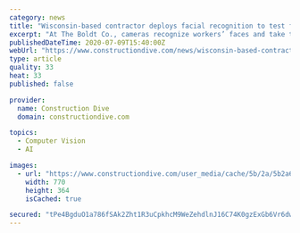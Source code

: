 ```yaml
---
category: news
title: "Wisconsin-based contractor deploys facial recognition to test for COVID-19 symptoms"
excerpt: "At The Boldt Co., cameras recognize workers’ faces and take their temperatures before entering 12 of the firm's offices nationwide."
publishedDateTime: 2020-07-09T15:40:00Z
webUrl: "https://www.constructiondive.com/news/wisconsin-based-contractor-deploys-facial-recognition-to-test-for-covid-19/581238/"
type: article
quality: 33
heat: 33
published: false

provider:
  name: Construction Dive
  domain: constructiondive.com

topics:
  - Computer Vision
  - AI

images:
  - url: "https://www.constructiondive.com/user_media/cache/5b/2a/5b2a6a735bfb0ca40dc97fdc18f87e8b.jpg"
    width: 770
    height: 364
    isCached: true

secured: "tPe4BgduO1a786fSAk2Zht1R3uCpkhcM9WeZehdlnJ16C74K0gzExGb6Vr6dwxacwngGv8SoCQNmHpd14dMWpWFY9ZY94WhT8I4FgmvvUrK5y5tW0+/sYrI/aEwBuO6ys1hiiDtVO03CsGDMyJeKEtkhh1hWAjCeTUYS/tI+wc2q8HPJvDnUQK79KoKFJ+Afs2hQyN5r988us/SJBZhjKECGmjASTjjF01McRWjz4CR6vxPPIlTi61OqbLFg19OHQw4ekJNR5mMK5ZzsSAW8O5MQgLw2NdlcXJWAlYKl5UKn3K9l6uK4iPvjgiJSTykm2T01+lh+By/qP7YnNQffVQ==;BSN9LZZ67fKbKdiXvOTrKQ=="
---
```


